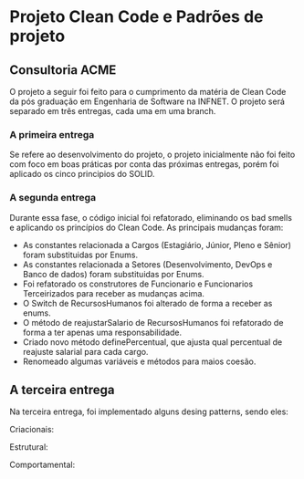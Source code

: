 # Projeto Clean Code e Padrões de projeto
## Consultoria ACME

O projeto a seguir foi feito para o cumprimento da matéria de Clean Code da pós graduação em Engenharia de Software na INFNET.
O projeto será separado em três entregas, cada uma em uma branch.

### A primeira entrega 
Se refere ao desenvolvimento do projeto, o projeto inicialmente não foi feito com foco em boas práticas por conta das próximas entregas, porém foi aplicado os cinco principios do SOLID.

### A segunda entrega
Durante essa fase, o código inicial foi refatorado, eliminando os bad smells e aplicando os princípios do Clean Code. As principais mudanças foram:

- As constantes relacionada a Cargos (Estagiário, Júnior, Pleno e Sênior) foram substituidas por Enums.
- As constantes relacionada a Setores (Desenvolvimento, DevOps e Banco de dados) foram substituidas por Enums.
- Foi refatorado os construtores de Funcionario e Funcionarios Terceirizados para receber as mudanças acima.
- O Switch de RecursosHumanos foi alterado de forma a receber as enums.
- O método de reajustarSalario de RecursosHumanos foi refatorado de forma a ter apenas uma responsabilidade.
- Criado novo método definePercentual, que ajusta qual percentual de reajuste salarial para cada cargo.
- Renomeado algumas variáveis e métodos para maios coesão.

## A terceira entrega
Na terceira entrega, foi implementado alguns desing patterns, sendo eles:

Criacionais:

Estrutural:

Comportamental: